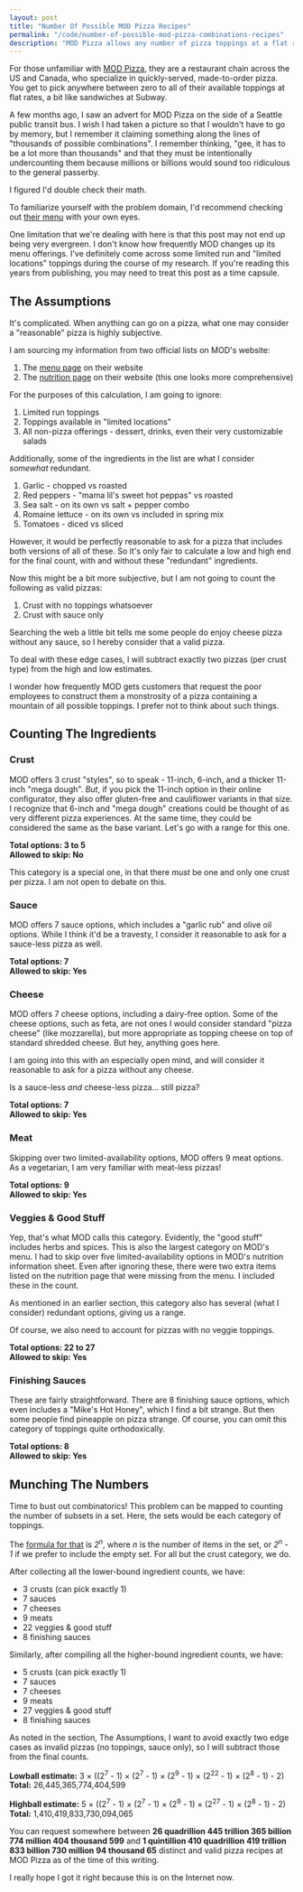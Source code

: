 ```yaml
---
layout: post
title: "Number Of Possible MOD Pizza Recipes"
permalink: "/code/number-of-possible-mod-pizza-combinations-recipes"
description: "MOD Pizza allows any number of pizza toppings at a flat rate. How many total possible recipes are out there?"
---
```


For those unfamiliar with [MOD Pizza](https://modpizza.com/we-are-mod/), they are a restaurant chain across the US and Canada, who specialize in quickly-served, made-to-order pizza. You get to pick anywhere between zero to all of their available toppings at flat rates, a bit like sandwiches at Subway.

A few months ago, I saw an advert for MOD Pizza on the side of a Seattle public transit bus. I wish I had taken a picture so that I wouldn't have to go by memory, but I remember it claiming something along the lines of "thousands of possible combinations". I remember thinking, "gee, it has to be a lot more than thousands" and that they must be intentionally undercounting them because millions or billions would sound too ridiculous to the general passerby.

I figured I'd double check their math.

<!--more-->

To familiarize yourself with the problem domain, I'd recommend checking out [their menu](https://modpizza.com/menu/) with your own eyes.

One limitation that we're dealing with here is that this post may not end up being very evergreen. I don't know how frequently MOD changes up its menu offerings. I've definitely come across some limited run and "limited locations" toppings during the course of my research. If you're reading this years from publishing, you may need to treat this post as a time capsule.

## The Assumptions

It's complicated. When anything can go on a pizza, what one may consider a "reasonable" pizza is highly subjective.

I am sourcing my information from two official lists on MOD's website:

1. The [menu page](https://modpizza.com/menu/) on their website
2. The [nutrition page](https://modpizza.com/nutrition/) on their website (this one looks more comprehensive)

For the purposes of this calculation, I am going to ignore:

1. Limited run toppings
2. Toppings available in "limited locations"
3. All non-pizza offerings - dessert, drinks, even their very customizable salads

Additionally, some of the ingredients in the list are what I consider *somewhat* redundant.

1. Garlic - chopped vs roasted
2. Red peppers - "mama lil's sweet hot peppas" vs roasted
3. Sea salt - on its own vs salt + pepper combo
4. Romaine lettuce - on its own vs included in spring mix
5. Tomatoes - diced vs sliced

However, it would be perfectly reasonable to ask for a pizza that includes both versions of all of these. So it's only fair to calculate a low and high end for the final count, with and without these "redundant" ingredients.

Now this might be a bit more subjective, but I am not going to count the following as valid pizzas:

1. Crust with no toppings whatsoever
2. Crust with sauce only

Searching the web a little bit tells me some people do enjoy cheese pizza without any sauce, so I hereby consider that a valid pizza.

To deal with these edge cases, I will subtract exactly two pizzas (per crust type) from the high and low estimates.

I wonder how frequently MOD gets customers that request the poor employees to construct them a monstrosity of a pizza containing a mountain of all possible toppings. I prefer not to think about such things.

## Counting The Ingredients

### Crust

MOD offers 3 crust "styles", so to speak - 11-inch, 6-inch, and a thicker 11-inch "mega dough". *But*, if you pick the 11-inch option in their online configurator, they also offer gluten-free and cauliflower variants in that size. I recognize that 6-inch and "mega dough" creations could be thought of as very different pizza experiences. At the same time, they could be considered the same as the base variant. Let's go with a range for this one.

**Total options: 3 to 5**  
**Allowed to skip: No**

This category is a special one, in that there *must* be one and only one crust per pizza. I am not open to debate on this.

### Sauce

MOD offers 7 sauce options, which includes a "garlic rub" and olive oil options. While I think it'd be a travesty, I consider it reasonable to ask for a sauce-less pizza as well.

**Total options: 7**  
**Allowed to skip: Yes**

### Cheese

MOD offers 7 cheese options, including a dairy-free option. Some of the cheese options, such as feta, are not ones I would consider standard "pizza cheese" (like mozzarella), but more appropriate as topping cheese on top of standard shredded cheese. But hey, anything goes here.

I am going into this with an especially open mind, and will consider it reasonable to ask for a pizza without any cheese.

Is a sauce-less *and* cheese-less pizza... still pizza?

**Total options: 7**  
**Allowed to skip: Yes**

### Meat

Skipping over two limited-availability options, MOD offers 9 meat options. As a vegetarian, I am very familiar with meat-less pizzas!

**Total options: 9**  
**Allowed to skip: Yes**

### Veggies & Good Stuff

Yep, that's what MOD calls this category. Evidently, the "good stuff" includes herbs and spices. This is also the largest category on MOD's menu. I had to skip over five limited-availability options in MOD's nutrition information sheet. Even after ignoring these, there were two extra items listed on the nutrition page that were missing from the menu. I included these in the count.

As mentioned in an earlier section, this category also has several (what I consider) redundant options, giving us a range.

Of course, we also need to account for pizzas with no veggie toppings.

**Total options: 22 to 27**  
**Allowed to skip: Yes**

### Finishing Sauces

These are fairly straightforward. There are 8 finishing sauce options, which even includes a "Mike's Hot Honey", which I find a bit strange. But then some people find pineapple on pizza strange. Of course, you can omit this category of toppings quite orthodoxically.

**Total options: 8**  
**Allowed to skip: Yes**

## Munching The Numbers

Time to bust out combinatorics! This problem can be mapped to counting the number of subsets in a set. Here, the sets would be each category of toppings.

The [formula for that](https://en.wikipedia.org/wiki/Combination#Number_of_k-combinations_for_all_k) is *2<sup>n</sup>*, where *n* is the number of items in the set, or *2<sup>n</sup> - 1* if we prefer to include the empty set. For all but the crust category, we do.

After collecting all the lower-bound ingredient counts, we have:

- 3 crusts (can pick exactly 1)
- 7 sauces
- 7 cheeses
- 9 meats
- 22 veggies & good stuff
- 8 finishing sauces

Similarly, after compiling all the higher-bound ingredient counts, we have:

- 5 crusts (can pick exactly 1)
- 7 sauces
- 7 cheeses
- 9 meats
- 27 veggies & good stuff
- 8 finishing sauces

As noted in the section, The Assumptions, I want to avoid exactly two edge cases as invalid pizzas (no toppings, sauce only), so I will subtract those from the final counts.

**Lowball estimate:** 3 × ((2<sup>7</sup> - 1) × (2<sup>7</sup> - 1) × (2<sup>9</sup> - 1) × (2<sup>22</sup> - 1) × (2<sup>8</sup> - 1) - 2)  
**Total:** 26,445,365,774,404,599

**Highball estimate:** 5 × ((2<sup>7</sup> - 1) × (2<sup>7</sup> - 1) × (2<sup>9</sup> - 1) × (2<sup>27</sup> - 1) × (2<sup>8</sup> - 1) - 2)  
**Total:** 1,410,419,833,730,094,065

You can request somewhere between **26 quadrillion 445 trillion 365 billion 774 million 404 thousand 599** and **1 quintillion 410 quadrillion 419 trillion 833 billion 730 million 94 thousand 65** distinct and valid pizza recipes at MOD Pizza as of the time of this writing.

I really hope I got it right because this is on the Internet now.
